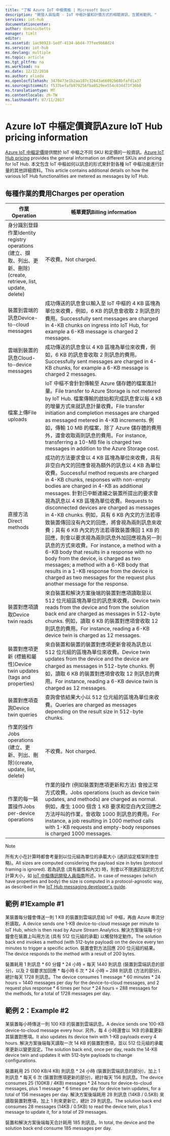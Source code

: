 ```yaml
---
title: "了解 Azure IoT 中樞價格 | Microsoft Docs"
description: "開發人員指南 - IoT 中樞計量和計價方式的相關資訊，含實用範例。"
services: iot-hub
documentationcenter: 
author: dominicbetts
manager: timlt
editor: 
ms.assetid: 1ac90923-1edf-4134-bbd4-77fee9b68d24
ms.service: iot-hub
ms.devlang: multiple
ms.topic: article
ms.tgt_pltfrm: na
ms.workload: na
ms.date: 12/12/2016
ms.author: elioda
ms.openlocfilehash: 3470473e1b2aa107c32643a66092b68bfafd1a37
ms.sourcegitcommit: f537befafb079256fba0529ee554c034d73f36b0
ms.translationtype: MT
ms.contentlocale: zh-TW
ms.lasthandoff: 07/11/2017
---
```

# <a name="azure-iot-hub-pricing-information"></a><span data-ttu-id="12d89-103">Azure IoT 中樞定價資訊</span><span class="sxs-lookup"><span data-stu-id="12d89-103">Azure IoT Hub pricing information</span></span>

<span data-ttu-id="12d89-104">[Azure IoT 中樞定價][lnk-pricing]提供關於 IoT 中樞之不同 SKU 和定價的一般資訊。</span><span class="sxs-lookup"><span data-stu-id="12d89-104">[Azure IoT Hub pricing][lnk-pricing] provides the general information on different SKUs and pricing for IoT Hub.</span></span> <span data-ttu-id="12d89-105">本文包含 IoT 中樞如何以訊息的形式來針對各種 IoT 中樞功能進行計量的其他詳細資料。</span><span class="sxs-lookup"><span data-stu-id="12d89-105">This article contains additional details on how the various IoT Hub functionalities are metered as messages by IoT Hub.</span></span>

## <a name="charges-per-operation"></a><span data-ttu-id="12d89-106">每種作業的費用</span><span class="sxs-lookup"><span data-stu-id="12d89-106">Charges per operation</span></span>

| <span data-ttu-id="12d89-107">作業</span><span class="sxs-lookup"><span data-stu-id="12d89-107">Operation</span></span> | <span data-ttu-id="12d89-108">帳單資訊</span><span class="sxs-lookup"><span data-stu-id="12d89-108">Billing information</span></span> | 
| --------- | ------------------- |
| <span data-ttu-id="12d89-109">身分識別登錄作業</span><span class="sxs-lookup"><span data-stu-id="12d89-109">Identity registry operations</span></span> <br/> <span data-ttu-id="12d89-110">(建立、擷取、列出、更新、刪除)</span><span class="sxs-lookup"><span data-stu-id="12d89-110">(create, retrieve, list, update, delete)</span></span> | <span data-ttu-id="12d89-111">不收費。</span><span class="sxs-lookup"><span data-stu-id="12d89-111">Not charged.</span></span> |
| <span data-ttu-id="12d89-112">裝置到雲端的訊息</span><span class="sxs-lookup"><span data-stu-id="12d89-112">Device-to-cloud messages</span></span> | <span data-ttu-id="12d89-113">成功傳送的訊息會以輸入至 IoT 中樞的 4 KB 區塊為單位來收費，例如，6 KB 的訊息會收取 2 則訊息的費用。</span><span class="sxs-lookup"><span data-stu-id="12d89-113">Successfully sent messages are charged in 4-KB chunks on ingress into IoT Hub, for example a 6-KB message is charged 2 messages.</span></span> |
| <span data-ttu-id="12d89-114">雲端到裝置的訊息</span><span class="sxs-lookup"><span data-stu-id="12d89-114">Cloud-to-device messages</span></span> | <span data-ttu-id="12d89-115">成功傳送的訊息會以 4 KB 區塊為單位來收費，例如，6 KB 的訊息會收取 2 則訊息的費用。</span><span class="sxs-lookup"><span data-stu-id="12d89-115">Successfully sent messages are charged in 4-KB chunks, for example a 6-KB message is charged 2 messages.</span></span> |
| <span data-ttu-id="12d89-116">檔案上傳</span><span class="sxs-lookup"><span data-stu-id="12d89-116">File uploads</span></span> | <span data-ttu-id="12d89-117">IoT 中樞不會針對傳輸至 Azure 儲存體的檔案進計量。</span><span class="sxs-lookup"><span data-stu-id="12d89-117">File transfer to Azure Storage is not metered by IoT Hub.</span></span> <span data-ttu-id="12d89-118">檔案傳輸的啟始和完成訊息會以每 4 KB 的增量方式來就訊息計量收費。</span><span class="sxs-lookup"><span data-stu-id="12d89-118">File transfer initiation and completion messages are charged as messaged metered in 4-KB increments.</span></span> <span data-ttu-id="12d89-119">例如，傳輸 10 MB 的檔案，除了 Azure 儲存體的費用外，還會收取兩則訊息的費用。</span><span class="sxs-lookup"><span data-stu-id="12d89-119">For instance, transferring a 10-MB file is charged two messages in addition to the Azure Storage cost.</span></span> |
| <span data-ttu-id="12d89-120">直接方法</span><span class="sxs-lookup"><span data-stu-id="12d89-120">Direct methods</span></span> | <span data-ttu-id="12d89-121">成功的方法要求會以 4 KB 區塊為單位來收費，具有非空白內文的回應會視為額外的訊息以 4 KB 為單位收費。</span><span class="sxs-lookup"><span data-stu-id="12d89-121">Successful method requests are charged in 4-KB chunks, responses with non-empty bodies are charged in 4-KB as additional messages.</span></span> <span data-ttu-id="12d89-122">針對已中斷連線之裝置所提出的要求會視為訊息以 4 KB 區塊為單位收費。</span><span class="sxs-lookup"><span data-stu-id="12d89-122">Requests to disconnected devices are charged as messages in 4-KB chunks.</span></span> <span data-ttu-id="12d89-123">例如，具有 6 KB 內文的方法若導致裝置傳回沒有內文的回應，將會視為兩則訊息來收費；具有 6 KB 內文的方法若導致裝置傳回 1 KB 的回應，則會以要求視為兩則訊息外加回應視為另一則訊息的方式來收費。</span><span class="sxs-lookup"><span data-stu-id="12d89-123">For instance, a method with a 6-KB body that results in a response with no body from the device, is charged as two messages; a method with a 6-KB body that results in a 1-KB response from the device is charged as two messages for the request plus another message for the response.</span></span> |
| <span data-ttu-id="12d89-124">裝置對應項讀取</span><span class="sxs-lookup"><span data-stu-id="12d89-124">Device twin reads</span></span> | <span data-ttu-id="12d89-125">來自裝置和解決方案後端的裝置對應項讀取是以 512 位元組區塊為單位的訊息來收費。</span><span class="sxs-lookup"><span data-stu-id="12d89-125">Device twin reads from the device and from the solution back end are charged as messages in 512-byte chunks.</span></span> <span data-ttu-id="12d89-126">例如，讀取 6 KB 的裝置對應項會收取 12 則訊息的費用。</span><span class="sxs-lookup"><span data-stu-id="12d89-126">For instance, reading a 6-KB device twin is charged as 12 messages.</span></span> |
| <span data-ttu-id="12d89-127">裝置對應項更新 (標籤和屬性)</span><span class="sxs-lookup"><span data-stu-id="12d89-127">Device twin updates (tags and properties)</span></span> | <span data-ttu-id="12d89-128">來自裝置和裝置的裝置對應項更新會視為訊息以 512 位元組的區塊為單位來收費。</span><span class="sxs-lookup"><span data-stu-id="12d89-128">Device twin updates from the device and the device are charged as messages in 512-byte chunks.</span></span> <span data-ttu-id="12d89-129">例如，讀取 6 KB 的裝置對應項會收取 12 則訊息的費用。</span><span class="sxs-lookup"><span data-stu-id="12d89-129">For instance, reading a 6-KB device twin is charged as 12 messages.</span></span> |
| <span data-ttu-id="12d89-130">裝置對應項查詢</span><span class="sxs-lookup"><span data-stu-id="12d89-130">Device twin queries</span></span> | <span data-ttu-id="12d89-131">查詢會依結果大小以 512 位元組的區塊為單位來收費。</span><span class="sxs-lookup"><span data-stu-id="12d89-131">Queries are charged as messages depending on the result size in 512-byte chunks.</span></span> |
| <span data-ttu-id="12d89-132">作業的操作</span><span class="sxs-lookup"><span data-stu-id="12d89-132">Jobs operations</span></span> <br/> <span data-ttu-id="12d89-133">(建立、更新、列出、刪除)</span><span class="sxs-lookup"><span data-stu-id="12d89-133">(create, update, list, delete)</span></span> | <span data-ttu-id="12d89-134">不收費。</span><span class="sxs-lookup"><span data-stu-id="12d89-134">Not charged.</span></span> |
| <span data-ttu-id="12d89-135">作業的每一裝置操作</span><span class="sxs-lookup"><span data-stu-id="12d89-135">Jobs per-device operations</span></span> | <span data-ttu-id="12d89-136">作業的操作 (例如裝置對應項更新和方法) 會按正常方式收費。</span><span class="sxs-lookup"><span data-stu-id="12d89-136">Jobs operations (such as device twin updates, and methods) are charged as normal.</span></span> <span data-ttu-id="12d89-137">例如，產生 1000 個含 1 KB 要求和空白內文回應之方法呼叫的作業，會收取 1000 則訊息的費用。</span><span class="sxs-lookup"><span data-stu-id="12d89-137">For instance, a job resulting in 1000 method calls with 1-KB requests and empty-body responses is charged 1000 messages.</span></span> |

> [!NOTE]
> <span data-ttu-id="12d89-138">所有大小在計算時都會考量到以位元組為單位的承載大小 (通訊協定框架則會忽略)。</span><span class="sxs-lookup"><span data-stu-id="12d89-138">All sizes are computed considering the payload size in bytes (protocol framing is ignored).</span></span> <span data-ttu-id="12d89-139">若為訊息 (具有屬性和內文) 時，則會以不限通訊協定的方式計算大小，如 [IoT 中樞傳訊開發人員指南][lnk-message-size]所述。</span><span class="sxs-lookup"><span data-stu-id="12d89-139">In case of messages (which have properties and body) the size is computed in a protocol-agnostic way, as described in the [IoT Hub messaging developer's guide][lnk-message-size].</span></span>

## <a name="example-1"></a><span data-ttu-id="12d89-140">範例 #1</span><span class="sxs-lookup"><span data-stu-id="12d89-140">Example #1</span></span>

<span data-ttu-id="12d89-141">某裝置每分鐘會傳送一則 1 KB 的裝置到雲端訊息給 IoT 中樞，再由 Azure 串流分析讀取。</span><span class="sxs-lookup"><span data-stu-id="12d89-141">A device sends one 1-KB device-to-cloud message per minute to IoT Hub, which is then read by Azure Stream Analytics.</span></span> <span data-ttu-id="12d89-142">解決方案後端每十分鐘會在裝置上叫用方法 (具有 512 位元組的承載) 以觸發特定動作。</span><span class="sxs-lookup"><span data-stu-id="12d89-142">The solution back end invokes a method (with 512-byte payload) on the device every ten minutes to trigger a specific action.</span></span> <span data-ttu-id="12d89-143">裝置會對方法回應 200 位元組的結果。</span><span class="sxs-lookup"><span data-stu-id="12d89-143">The device responds to the method with a result of 200 bytes.</span></span>

<span data-ttu-id="12d89-144">裝置耗用 1 則訊息 * 60 分鐘 * 24 小時 = 每天 1440 則訊息 (裝置到雲端訊息的部分)，以及 2 個要求加回應 * 每小時 6 次 * 24 小時 = 288 則訊息 (方法的部分)，總計每天 1728 則訊息。</span><span class="sxs-lookup"><span data-stu-id="12d89-144">The device consumes 1 message * 60 minutes * 24 hours = 1440 messages per day for the device-to-cloud messages, and 2 request plus response * 6 times per hour * 24 hours = 288 messages for the methods, for a total of 1728 messages per day.</span></span>

## <a name="example-2"></a><span data-ttu-id="12d89-145">範例 2：</span><span class="sxs-lookup"><span data-stu-id="12d89-145">Example #2</span></span>

<span data-ttu-id="12d89-146">某裝置每小時傳送一則 100 KB 的裝置到雲端訊息。</span><span class="sxs-lookup"><span data-stu-id="12d89-146">A device sends one 100-KB device-to-cloud message every hour.</span></span> <span data-ttu-id="12d89-147">另外，每 4 小時還會以 1KB 的承載更新其裝置對應項。</span><span class="sxs-lookup"><span data-stu-id="12d89-147">It also updates its device twin with 1-KB payloads every 4 hours.</span></span> <span data-ttu-id="12d89-148">解決方案後端每天讀取一次 14 KB 的裝置對應項，並以 512 位元組的承載來更新以變更設定。</span><span class="sxs-lookup"><span data-stu-id="12d89-148">The solution back end, once per day, reads the 14-KB device twin and updates it with 512-byte payloads to change configurations.</span></span>

<span data-ttu-id="12d89-149">裝置耗用 25 (100 KB/4 KB) 則訊息 * 24 小時 (裝置到雲端訊息的部分)，加上 1 則訊息 * 每天 6 次 (裝置對應項更新的部分)，總計每天 156 則訊息。</span><span class="sxs-lookup"><span data-stu-id="12d89-149">The device consumes 25 (100KB / 4KB) messages * 24 hours for device-to-cloud messages, plus 1 message * 6 times per day for device twin updates, for a total of 156 messages per day.</span></span>
<span data-ttu-id="12d89-150">解決方案後端耗用 28 則訊息 (14KB / 0.5KB) 來讀取裝置對應項，加上 1 則來更新它，總計 29 則訊息。</span><span class="sxs-lookup"><span data-stu-id="12d89-150">The solution back end consumes 28 messages (14KB / 0.5KB) to read the device twin, plus 1 message to update it, for a total of 29 messages.</span></span>

<span data-ttu-id="12d89-151">裝置和解決方案後端每天合計耗用 185 則訊息。</span><span class="sxs-lookup"><span data-stu-id="12d89-151">In total, the device and the solution back end consume 185 messages per day.</span></span>


[lnk-pricing]: https://azure.microsoft.com/pricing/details/iot-hub
[lnk-message-size]: iot-hub-devguide-messages-construct.md
